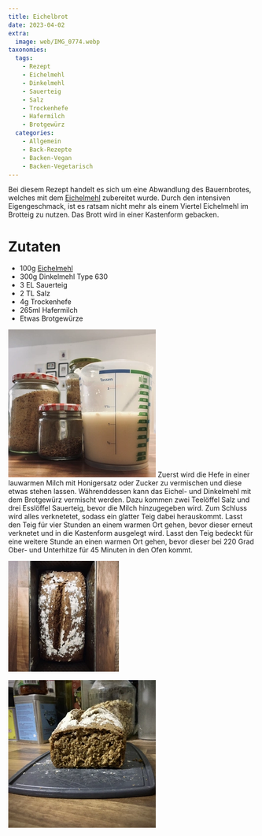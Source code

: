 ```yaml
---
title: Eichelbrot
date: 2023-04-02
extra:
  image: web/IMG_0774.webp
taxonomies:
  tags:
    - Rezept
    - Eichelmehl
    - Dinkelmehl
    - Sauerteig
    - Salz
    - Trockenhefe
    - Hafermilch
    - Brotgewürz
  categories:
    - Allgemein
    - Back-Rezepte
    - Backen-Vegan
    - Backen-Vegetarisch
---
```


Bei diesem Rezept handelt es sich um eine Abwandlung des Bauernbrotes, welches mit dem [Eichelmehl](/articles/eichelmehl-2023-04-02/) zubereitet wurde. 
Durch den intensiven Eigengeschmack, ist es ratsam nicht mehr als einem Viertel Eichelmehl im Brotteig zu nutzen.
Das Brott wird in einer Kastenform gebacken.

<!-- more -->

# Zutaten
* 100g [Eichelmehl](/articles/eichelmehl-2023-04-02/)
* 300g Dinkelmehl Type 630
* 3 EL Sauerteig
* 2 TL Salz
* 4g Trockenhefe
* 265ml Hafermilch
* Etwas Brotgewürze

[![Milch mit Hefe in einem Messbecher, daneben ein Glas mit Brotgewürzen und zwei Gläsern gefüllt mit Eichelmehl](web/IMG_0736-thumb.webp)](web/IMG_0736.webp)
Zuerst wird die Hefe in einer lauwarmen Milch mit Honigersatz oder Zucker zu vermischen und diese etwas stehen lassen. Währenddessen kann das Eichel- und Dinkelmehl mit dem Brotgewürz vermischt werden. Dazu kommen zwei Teelöffel Salz und drei Esslöffel Sauerteig, bevor die Milch hinzugegeben wird.
Zum Schluss wird alles verknetetet, sodass ein glatter Teig dabei herauskommt. Lasst den Teig für vier Stunden an einem warmen Ort gehen, bevor dieser erneut verknetet und in die Kastenform ausgelegt wird. 
Lasst den Teig bedeckt für eine weitere Stunde an einen warmen Ort gehen, bevor dieser bei 220 Grad Ober- und Unterhitze für 45 Minuten in den Ofen kommt.

[![Eine Kastenform mit einem bemehlten Brot von oben fotografiert](web/IMG_0771-thumb.webp)](web/IMG_0771.webp)

[![Ein Brotlaib von vorne fotografiert, bei dem die Kante fehlt.](web/IMG_0775-thumb.webp)](web/IMG_0775.webp)
  
